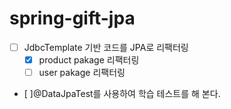 # spring-gift-jpa
- [ ] JdbcTemplate 기반 코드를 JPA로 리팩터링
  - [x] product pakage 리팩터링
  - [ ] user pakage 리팩터링
- [ ]@DataJpaTest를 사용하여 학습 테스트를 해 본다.